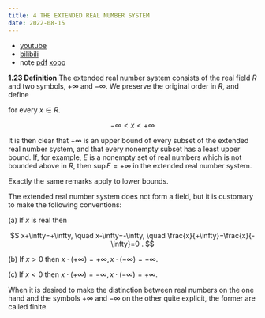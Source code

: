 ```yaml
---
title: 4 THE EXTENDED REAL NUMBER SYSTEM
date: 2022-08-15
---
```


* [youtube](https://youtu.be/tuQeGRty3zk)
* [bilibili](https://www.bilibili.com/video/BV1NB4y1E7Xc/)
* note [pdf](https://github.com/chen-gz/bed2/blob/f851589cda92a25c69bc86e3093ab59fb2260a42/4%20extended%20real%20number%20system%20note.pdf)
[xopp](https://github.com/chen-gz/bed2/blob/f851589cda92a25c69bc86e3093ab59fb2260a42/4%20extended%20real%20number%20system%20note.xopp)

**1.23 Definition** The extended real number system consists of the real field $R$ and two symbols, $+\infty$ and $-\infty$. We preserve the original order in $R$, and define

for every $x \in R$.

$$
-\infty<x<+\infty
$$

It is then clear that $+\infty$ is an upper bound of every subset of the extended real number system, and that every nonempty subset has a least upper bound. If, for example, $E$ is a nonempty set of real numbers which is not bounded above in $R$, then $\sup E=+\infty$ in the extended real number system.

Exactly the same remarks apply to lower bounds.

The extended real number system does not form a field, but it is customary to make the following conventions:

(a) If $x$ is real then

$$
x+\infty=+\infty, \quad x-\infty=-\infty, \quad \frac{x}{+\infty}=\frac{x}{-\infty}=0 .
$$

(b) If $x>0$ then $x \cdot(+\infty)=+\infty, x \cdot(-\infty)=-\infty$.

(c) If $x<0$ then $x \cdot(+\infty)=-\infty, x \cdot(-\infty)=+\infty$.

When it is desired to make the distinction between real numbers on the one hand and the symbols $+\infty$ and $-\infty$ on the other quite explicit, the former are called finite.
